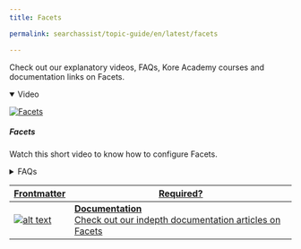 ```yaml
---
title: Facets

permalink: searchassist/topic-guide/en/latest/facets

---
```

<!--#### Topic Guide
###### Facets-->

  Check out our explanatory videos, FAQs, Kore Academy courses and documentation links on Facets.

<details class="introduction-video" open>
  <summary>Video
  </summary>
  
   [![Facets](images/VideoCoverImage.png)](https://player.vimeo.com/video/751567200?h=726ce44ad2&badge=0&autopause=0&player_id=0&app_id=58479/embed)

  ##### Facets 
  Watch this short video to know how to configure Facets.

</details>

<details>
  <summary>FAQs
  </summary>

  <a class="doc-link" target="_blank" href="https://docs.kore.ai/searchassist/personalize-results/facets/">
 
  What are Facets and its types in Searchassist?

</a>

 <a class="doc-link" target="_blank" href="https://docs.kore.ai/searchassist/personalize-results/facets/">
 
 How to configure a Filter Facet?

</a>
 
  
<a class="doc-link" target="_blank" href="https://docs.kore.ai/searchassist/personalize-results/facets/">

  How to configure a Sortable Facet?

</a>
  
  <a class="doc-link" target="_blank" href="https://docs.kore.ai/searchassist/personalize-results/facets/">
 
  How to configure a Tab Facet?

</a>


</details>


<a class="doc-link" target="_blank" href="https://docs.kore.ai/searchassist/personalize-results/facets/">


| Frontmatter | Required? |
|-------------|-------------|
| ![alt text](images/SA_Documentation.svg "Title") | **Documentation**  <br /> Check out our indepth documentation articles on Facets | 


</a>
